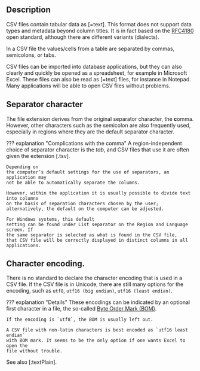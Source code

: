 ## Description

CSV files contain tabular data as [=text].
This format does not support data types and metadata beyond column titles. It is
in fact based on the
[RFC4180]({{csvrfc}})
open standard, although there are different
variants (dialects).

In a CSV file the values/cells from a table are separated
by commas, semicolons, or tabs.

CSV files can be imported into database applications, but they can
also clearly and quickly be opened as a spreadsheet, for example in Microsoft
Excel. These files can also be read as [=text] files, for instance in Notepad.
Many applications will be able to open CSV files without problems.

## Separator character
The file extension derives from the original separator character, the **c**omma.
However, other characters such as the semicolon are also frequently used,
especially in regions where they are the default separator character.

??? explanation "Complications with the comma"
    A region-independent choice of separator character is the *tab*, and CSV files
    that use it are often given the extension [.tsv].

    Depending on
    the computer’s default settings for the use of separators, an application may
    not be able to automatically separate the columns.

    However, within the application it is usually possible to divide text into columns
    on the basis of separation characters chosen by the user;
    alternatively, the default on the computer can be adjusted.

    For Windows systems, this default
    setting can be found under List separator on the Region and Language screen. If
    the same separator is selected as what is found in the CSV file,
    that CSV file will be correctly displayed in distinct columns in all applications.

## Character encoding.

There is no standard to declare the character encoding that is used in a CSV
file.
If the CSV file is in Unicode, there are still many options for the encoding,
such as `utf8`, `utf16 (big endian)`, `utf16 (least endian)`.

??? explanation "Details"
    These encodings can be indicated by an optional first character in a file,
    the so-called
    [Byte Order Mark (BOM)]({{wikipedia}}/Byte_order_mark).

    If the encoding is `utf8`, the BOM is usually left out.

    A CSV file with non-latin characters is best encoded as `utf16 least endian`
    with BOM mark. It seems to be the only option if one wants Excel to open the
    file without trouble.

See also [:textPlain].
